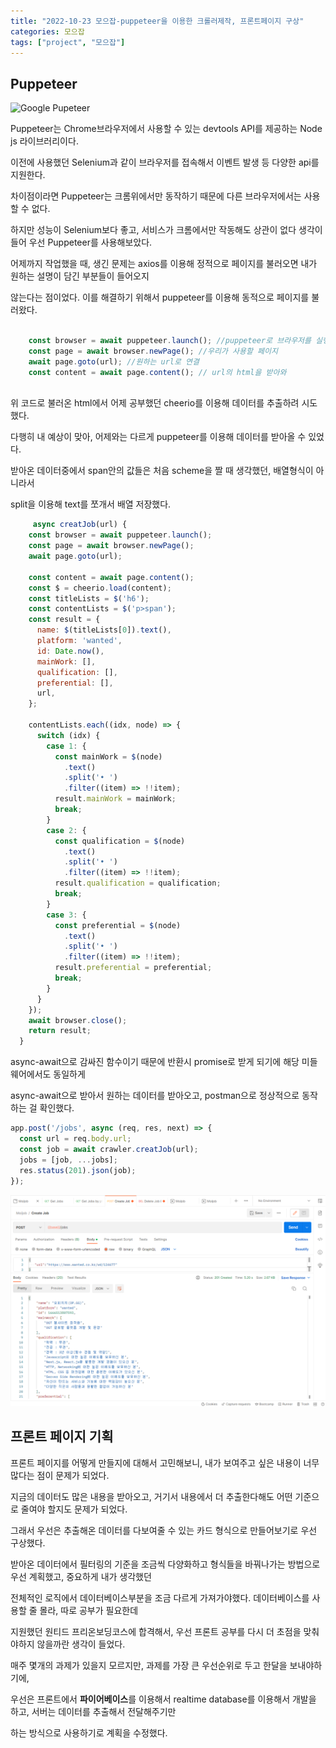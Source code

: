 ```yaml
---
title: "2022-10-23 모으잡-puppeteer을 이용한 크롤러제작, 프론트페이지 구상"
categories: 모으잡
tags: ["project", "모으잡"]
---
```




## Puppeteer



![Google Pupeteer](https://www.fleekitsolutions.com/wp-content/uploads/2020/12/Google-Puppeteer-5.jpg)



Puppeteer는 Chrome브라우저에서 사용할 수 있는 devtools API를 제공하는 Node js 라이브러리이다.

이전에 사용했던 Selenium과 같이 브라우저를 접속해서 이벤트 발생 등 다양한 api를 지원한다.

차이점이라면 Puppeteer는 크롬위에서만 동작하기 때문에 다른 브라우저에서는 사용할 수 없다.

하지만 성능이 Selenium보다 좋고, 서비스가 크롬에서만 작동해도 상관이 없다 생각이 들어 우선 Puppeteer를 사용해보았다.



어제까지 작업했을 때, 생긴 문제는 axios를 이용해 정적으로 페이지를 불러오면 내가 원하는 설명이 담긴 부분들이 들어오지 

않는다는 점이었다. 이를 해결하기 위해서 puppeteer를 이용해 동적으로 페이지를 불러왔다.



```javascript

    const browser = await puppeteer.launch(); //puppeteer로 브라우저를 실행, 옵션으로 실제로 브라우저를 켤 수 있어
    const page = await browser.newPage(); //우리가 사용할 페이지
    await page.goto(url); //원하는 url로 연결
    const content = await page.content(); // url의 html을 받아와
   
```



위 코드로 불러온 html에서 어제 공부했던 cheerio를 이용해 데이터를 추출하려 시도했다.

다행히 내 예상이 맞아, 어제와는 다르게 puppeteer를 이용해 데이터를 받아올 수 있었다.

받아온 데이터중에서 span안의 값들은 처음 scheme을 짤 때 생각했던, 배열형식이 아니라서

split을 이용해 text를  쪼개서 배열 저장했다. 



```javascript
	 async creatJob(url) {
    const browser = await puppeteer.launch();
    const page = await browser.newPage();
    await page.goto(url);

    const content = await page.content();
    const $ = cheerio.load(content);
    const titleLists = $('h6');
    const contentLists = $('p>span');
    const result = {
      name: $(titleLists[0]).text(),
      platform: 'wanted',
      id: Date.now(),
      mainWork: [],
      qualification: [],
      preferential: [],
      url,
    };

    contentLists.each((idx, node) => {
      switch (idx) {
        case 1: {
          const mainWork = $(node)
            .text()
            .split('• ')
            .filter((item) => !!item);
          result.mainWork = mainWork;
          break;
        }
        case 2: {
          const qualification = $(node)
            .text()
            .split('• ')
            .filter((item) => !!item);
          result.qualification = qualification;
          break;
        }
        case 3: {
          const preferential = $(node)
            .text()
            .split('• ')
            .filter((item) => !!item);
          result.preferential = preferential;
          break;
        }
      }
    });
    await browser.close();
    return result;
  }
```



async-await으로 감싸진 함수이기 때문에 반환시 promise로 받게 되기에 해당 미들웨어에서도 동일하게

async-await으로 받아서 원하는 데이터를 받아오고, postman으로 정상적으로 동작하는 걸 확인했다.



```javascript
app.post('/jobs', async (req, res, next) => {
  const url = req.body.url;
  const job = await crawler.creatJob(url);
  jobs = [job, ...jobs];
  res.status(201).json(job);
});
```



![image-20221023174841248](/assets/img/2022-10-23-채용공고서비스7/image-20221023174841248.png)



## 프론트 페이지 기획

프론트 페이지를 어떻게 만들지에 대해서 고민해보니, 내가 보여주고 싶은 내용이 너무 많다는 점이 문제가 되었다.

지금의 데이터도 많은 내용을 받아오고, 거기서 내용에서 더 추출한다해도 어떤 기준으로 줄여야 할지도 문제가 되었다.

그래서 우선은 추출해온 데이터를 다보여줄 수 있는 카드 형식으로 만들어보기로 우선 구상했다.



받아온 데이터에서 필터링의 기준을 조금씩 다양화하고 형식들을 바꿔나가는 방법으로 우선 계획했고, 중요하게 내가 생각했던

전체적인 로직에서 데이터베이스부분을 조금 다르게 가져가야했다. 데이터베이스를 사용할 줄 몰라, 따로 공부가 필요한데

지원했던 원티드 프리온보딩코스에 합격해서, 우선 프론트 공부를 다시 더 초점을 맞춰야하지 않을까란 생각이 들었다.

매주 몇개의 과제가 있을지 모르지만, 과제를 가장 큰 우선순위로 두고 한달을 보내야하기에, 

우선은 프론트에서 **파이어베이스**를 이용해서 realtime database를 이용해서 개발을 하고, 서버는 데이터를 추출해서 전달해주기만

하는 방식으로 사용하기로 계획을 수정했다.











